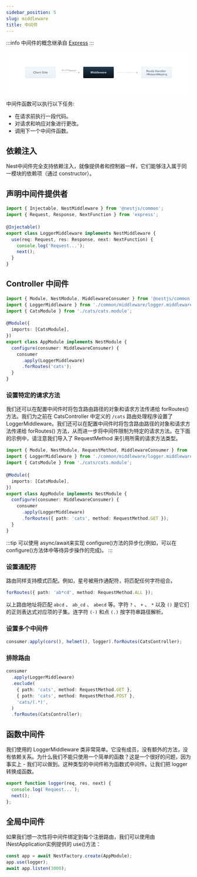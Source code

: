```yaml
---
sidebar_position: 5
slug: middleware
title: 中间件
---
```


:::info
中间件的概念继承自 [Express](http://expressjs.com/en/guide/using-middleware.html)
:::

![](../../../static/img/Middlewares_1.png)

中间件函数可以执行以下任务:

- 在请求前执行一段代码。
- 对请求和响应对象进行更改。
- 调用下一个中间件函数。

## 依赖注入

Nest中间件完全支持依赖注入，就像提供者和控制器一样，它们能够注入属于同一模块的依赖项（通过 constructor）。

## 声明中间件提供者

```typescript
import { Injectable, NestMiddleware } from '@nestjs/common';
import { Request, Response, NextFunction } from 'express';

@Injectable()
export class LoggerMiddleware implements NestMiddleware {
  use(req: Request, res: Response, next: NextFunction) {
    console.log('Request...');
    next();
  }
}
```

## Controller 中间件

```typescript
import { Module, NestModule, MiddlewareConsumer } from '@nestjs/common';
import { LoggerMiddleware } from './common/middleware/logger.middleware';
import { CatsModule } from './cats/cats.module';

@Module({
  imports: [CatsModule],
})
export class AppModule implements NestModule {
  configure(consumer: MiddlewareConsumer) {
    consumer
      .apply(LoggerMiddleware)
      .forRoutes('cats');
  }
}
```

### 设置特定的请求方法

我们还可以在配置中间件时将包含路由路径的对象和请求方法传递给 forRoutes() 方法。我们为之前在 CatsController 中定义的 `/cats` 路由处理程序设置了 LoggerMiddleware。我们还可以在配置中间件时将包含路由路径的对象和请求方法传递给 forRoutes() 方法，从而进一步将中间件限制为特定的请求方法。在下面的示例中，请注意我们导入了 RequestMethod 来引用所需的请求方法类型。

```typescript
import { Module, NestModule, RequestMethod, MiddlewareConsumer } from '@nestjs/common';
import { LoggerMiddleware } from './common/middleware/logger.middleware';
import { CatsModule } from './cats/cats.module';

@Module({
  imports: [CatsModule],
})
export class AppModule implements NestModule {
  configure(consumer: MiddlewareConsumer) {
    consumer
      .apply(LoggerMiddleware)
      .forRoutes({ path: 'cats', method: RequestMethod.GET });
  }
}
```

:::tip
可以使用 async/await来实现 configure()方法的异步化(例如，可以在 configure()方法体中等待异步操作的完成)。
:::

### 设置通配符

路由同样支持模式匹配。例如，星号被用作通配符，将匹配任何字符组合。

```typescript
forRoutes({ path: 'ab*cd', method: RequestMethod.ALL });
```

以上路由地址将匹配 `abcd` 、 `ab_cd` 、 `abecd` 等。字符 `?` 、 `+` 、 `*` 以及 `()` 是它们的正则表达式对应项的子集。连字符 `(-)` 和点 `(.)` 按字符串路径解析。

### 设置多个中间件

```typescript
consumer.apply(cors(), helmet(), logger).forRoutes(CatsController);
```

### 排除路由

```typescript
consumer
  .apply(LoggerMiddleware)
  .exclude(
    { path: 'cats', method: RequestMethod.GET },
    { path: 'cats', method: RequestMethod.POST },
    'cats/(.*)',
  )
  .forRoutes(CatsController);
```

## 函数中间件

我们使用的 LoggerMiddleware 类非常简单。它没有成员，没有额外的方法，没有依赖关系。为什么我们不能只使用一个简单的函数？这是一个很好的问题，因为事实上 - 我们可以做到。这种类型的中间件称为函数式中间件。让我们把 logger 转换成函数。

```typescript
export function logger(req, res, next) {
  console.log(`Request...`);
  next();
};
```

## 全局中间件

如果我们想一次性将中间件绑定到每个注册路由，我们可以使用由INestApplication实例提供的 use()方法：

```typescript
const app = await NestFactory.create(AppModule);
app.use(logger);
await app.listen(3000);
```